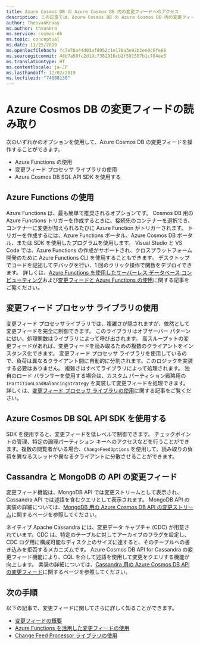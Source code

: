 ```yaml
---
title: Azure Cosmos DB の Azure Cosmos DB 内の変更フィードへのアクセス
description: この記事では、Azure Cosmos DB の Azure Cosmos DB 内の変更フィードの読み取りとアクセスに使用できるさまざまなオプションについて説明します。
author: TheovanKraay
ms.author: thvankra
ms.service: cosmos-db
ms.topic: conceptual
ms.date: 11/25/2019
ms.openlocfilehash: fc7e78a44d03af8952c1e178a3e92b1ee0c6fe66
ms.sourcegitcommit: 48b7a50fc2d19c7382916cb2f591507b1c784ee5
ms.translationtype: HT
ms.contentlocale: ja-JP
ms.lasthandoff: 12/02/2019
ms.locfileid: "74688130"
---
```

# <a name="reading-azure-cosmos-db-change-feed"></a>Azure Cosmos DB の変更フィードの読み取り

次のいずれかのオプションを使用して、Azure Cosmos DB の変更フィードを操作することができます。

* Azure Functions の使用
* 変更フィード プロセッサ ライブラリの使用
* Azure Cosmos DB SQL API SDK を使用する

## <a name="using-azure-functions"></a>Azure Functions の使用

Azure Functions は、最も簡単で推奨されるオプションです。 Cosmos DB 用の Azure Functions トリガーを作成するときに、接続先のコンテナーを選択でき、コンテナーに変更が加えられるたびに Azure Function がトリガーされます。 トリガーを作成するには、Azure Functions ポータル、Azure Cosmos DB ポータル、または SDK を使用したプログラムを使用します。 Visual Studio と VS Code では、Azure Functions の作成がサポートされ、クロスプラットフォーム開発のために Azure Functions CLI を使用することもできます。 デスクトップでコードを記述してデバッグを行い、1 回のクリック操作で関数をデプロイできます。 詳しくは、[Azure Functions を使用したサーバーレス データベース コンピューティング](serverless-computing-database.md)および[変更フィードと Azure Functions の使用](change-feed-functions.md)に関する記事をご覧ください。

## <a name="using-the-change-feed-processor-library"></a>変更フィード プロセッサ ライブラリの使用

変更フィード プロセッサライブラリでは、複雑さが隠されますが、依然として変更フィードを完全に制御できます。 このライブラリはオブザーバー パターンに従い、処理関数はライブラリによって呼び出されます。 高スループットの変更フィードがあれば、変更フィードを読み取るための複数のクライアントをインスタンス化できます。 変更フィード プロセッサ ライブラリを使用しているので、負荷は異なるクライアント間に自動的に分割されます。このロジックを実装する必要はありません。 複雑さはすべてライブラリによって処理されます。 独自のロード バランサーを使用する場合は、カスタム パーティション戦略用の `IPartitionLoadBalancingStrategy` を実装して変更フィードを処理できます。 詳しくは、[変更フィード プロセッサ ライブラリの使用](change-feed-processor.md)に関する記事をご覧ください。

## <a name="using-the-azure-cosmos-db-sql-api-sdk"></a>Azure Cosmos DB SQL API SDK を使用する

SDK を使用すると、変更フィードを低レベルで制御できます。 チェックポイントの管理、特定の論理パーティション キーへのアクセスなどを行うことができます。複数の閲覧者がいる場合、`ChangeFeedOptions` を使用して、読み取りの負荷を異なるスレッドや異なるクライアントに分散させることができます。

## <a name="change-feed-in-apis-for-cassandra-and-mongodb"></a>Cassandra と MongoDB の API の変更フィード

変更フィード機能は、MongoDB API では変更ストリームとして表示され、Cassandra API では述語を含むクエリとして表示されます。 MongoDB API の実装の詳細については、[MongoDB 用の Azure Cosmos DB API の変更ストリーム](mongodb-change-streams.md)に関するページを参照してください。

ネイティブ Apache Cassandra には、変更データ キャプチャ (CDC) が用意されています。CDC は、特定のテーブルに対してアーカイブのフラグを設定し、CDC ログ用に構成可能なディスク上のサイズに達すると、そのテーブルへの書き込みを拒否するメカニズムです。 Azure Cosmos DB API for Cassandra の変更フィード機能により、CQL を介して述語を使用して変更をクエリする機能が向上します。 実装の詳細については、[Cassandra 用の Azure Cosmos DB API の変更フィード](cassandra-change-feed.md)に関するページを参照してください。

## <a name="next-steps"></a>次の手順

以下の記事で、変更フィードに関してさらに詳しく知ることができます。

* [変更フィードの概要](change-feed.md)
* [Azure Functions を活用した変更フィードの使用](change-feed-functions.md)
* [Change Feed Processor ライブラリの使用](change-feed-processor.md)
